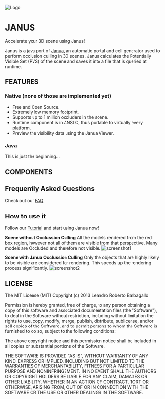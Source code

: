 ![Logo](https://raw.github.com/gigc/Janua/master/site/img/LogoJanua.png) 
# JANUS 
Accelerate your 3D scene using Janus!

Janus is a java port of [Janua](https://github.com/gigc/Janua), an automatic portal and cell generator used to perform occlusion culling in 3D scenes.
Janua calculates the Potentially Visible Set (PVS) of the scene and saves it into a file that is queried at runtime.

## FEATURES
### Native (none of those are implemented yet)
* Free and Open Source.
* Extremely low memory footprint.
* Supports up to 1 million occluders in the scene.
* Runtime component is in ANSI C, thus portable to virtually every platform.
* Preview the visibility data using the Janua Viewer.

### Java
This is just the beginning...

## COMPONENTS
## Frequently Asked Questions
Check out our [FAQ](https://github.com/gigc/Janua/wiki/FAQ)

## How to use it
Follow our [Tutorial](https://github.com/gigc/Janua/wiki/Tutorial)  and start using Janua now!

**Scene without Occlussion Culling**
All the models rendered from the red box region, however not all of them are visible from that perspective. Many models are Occluded and therefore not visible.
![screenshot1](https://raw.github.com/gigc/Janua/master/site/img/JanuaImg1.jpg)

**Scene with Janua Occlussion Culling**
Only the objects that are highly likely to be visible are considered for rendering. This speeds up the rendering process significantly.
![screenshot2](https://raw.github.com/gigc/Janua/master/site/img/JanuaImg2.jpg)


## LICENSE

The MIT License (MIT)
Copyright (c) 2013 Leandro Roberto Barbagallo

Permission is hereby granted, free of charge, to any person obtaining a copy of this software and associated documentation files (the "Software"), to deal in the Software without restriction, including without limitation the rights to use, copy, modify, merge, publish, distribute, sublicense, and/or sell copies of the Software, and to permit persons to whom the Software is furnished to do so, subject to the following conditions:

The above copyright notice and this permission notice shall be included in all copies or substantial portions of the Software.

THE SOFTWARE IS PROVIDED "AS IS", WITHOUT WARRANTY OF ANY KIND, EXPRESS OR IMPLIED, INCLUDING BUT NOT LIMITED TO THE WARRANTIES OF MERCHANTABILITY, FITNESS FOR A PARTICULAR PURPOSE AND NONINFRINGEMENT. IN NO EVENT SHALL THE AUTHORS OR COPYRIGHT HOLDERS BE LIABLE FOR ANY CLAIM, DAMAGES OR OTHER LIABILITY, WHETHER IN AN ACTION OF CONTRACT, TORT OR OTHERWISE, ARISING FROM, OUT OF OR IN CONNECTION WITH THE SOFTWARE OR THE USE OR OTHER DEALINGS IN THE SOFTWARE.

